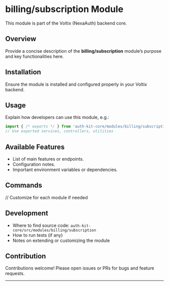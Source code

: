 # billing/subscription Module

This module is part of the Voltix (NexaAuth) backend core.

## Overview

Provide a concise description of the **billing/subscription** module’s purpose and key functionalities here.

## Installation

Ensure the module is installed and configured properly in your Voltix backend.

## Usage

Explain how developers can use this module, e.g.:

```ts
import { /* exports */ } from 'auth-kit-core/modules/billing/subscription';
// Use exported services, controllers, utilities
```

## Available Features

- List of main features or endpoints.
- Configuration notes.
- Important environment variables or dependencies.

## Commands

// Customize for each module if needed

## Development

- Where to find source code: `auth-kit-core/src/modules/billing/subscription`
- How to run tests (if any)
- Notes on extending or customizing the module

## Contribution

Contributions welcome! Please open issues or PRs for bugs and feature requests.

---
